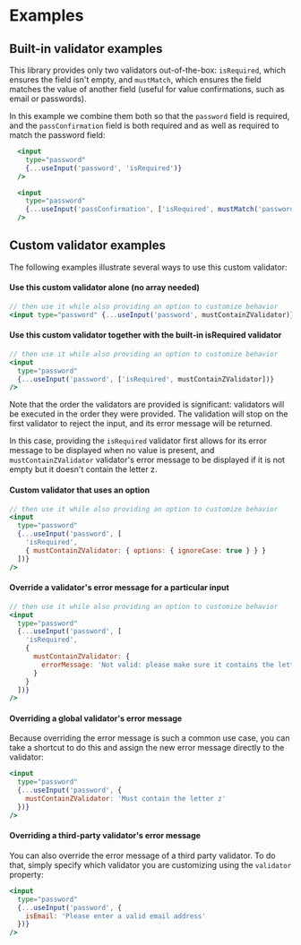 # Examples

## Built-in validator examples

This library provides only two validators out-of-the-box: `isRequired`, which ensures the field isn't empty, and `mustMatch`, which
ensures the field matches the value of another field (useful for value confirmations, such as email or passwords).

In this example we combine them both so that the `password` field is required, and the `passConfirmation` field is both
required and as well as required to match the password field:

```jsx
  <input
    type="password"
    {...useInput('password', 'isRequired')}
  />

  <input
    type="password"
    {...useInput('passConfirmation', ['isRequired', mustMatch('password')] )}
  />
```

## Custom validator examples

The following examples illustrate several ways to use this custom validator:

#### Use this custom validator alone (no array needed)

```jsx
// then use it while also providing an option to customize behavior
<input type="password" {...useInput('password', mustContainZValidator)} />
```

#### Use this custom validator together with the built-in isRequired validator

```jsx
// then use it while also providing an option to customize behavior
<input
  type="password"
  {...useInput('password', ['isRequired', mustContainZValidator])}
/>
```

Note that the order the validators are provided is significant: validators will be executed in the order they were provided. The validation will stop on the first validator to reject the input, and its error message will be returned.

In this case, providing the `isRequired` validator first allows for its error message to be displayed when no value is present, and `mustContainZValidator` validator's error message to be displayed if it is not empty but it doesn't contain the letter z.

#### Custom validator that uses an option

```jsx
// then use it while also providing an option to customize behavior
<input
  type="password"
  {...useInput('password', [
    'isRequired',
    { mustContainZValidator: { options: { ignoreCase: true } } }
  ])}
/>
```

#### Override a validator's error message for a particular input

```jsx
// then use it while also providing an option to customize behavior
<input
  type="password"
  {...useInput('password', [
    'isRequired',
    {
      mustContainZValidator: {
        errorMessage: 'Not valid: please make sure it contains the letter z.'
      }
    }
  ])}
/>
```

#### Overriding a global validator's error message

Because overriding the error message is such a common use case, you can take a shortcut to do this and assign the new error message directly to the validator:

```jsx
<input
  type="password"
  {...useInput('password', {
    mustContainZValidator: 'Must contain the letter z'
  })}
/>
```

#### Overriding a third-party validator's error message

You can also override the error message of a third party validator. To do that, simply specify which validator you are customizing using the `validator` property:

```jsx
<input
  type="password"
  {...useInput('password', {
    isEmail: 'Please enter a valid email address'
  })}
/>
```
